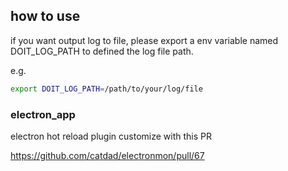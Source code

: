 ## how to use

if you want output log to file, please export a env variable named DOIT_LOG_PATH to defined the log file path.

e.g.

```bash
export DOIT_LOG_PATH=/path/to/your/log/file
```

### electron_app

electron hot reload plugin customize with this PR

https://github.com/catdad/electronmon/pull/67

